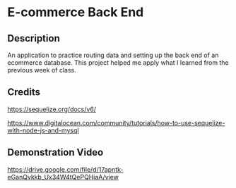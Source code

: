 # E-commerce Back End 

## Description
An application to practice routing data and setting up the back end of an ecommerce database. This project helped me apply what I learned from the previous week of class.

## Credits
https://sequelize.org/docs/v6/

https://www.digitalocean.com/community/tutorials/how-to-use-sequelize-with-node-js-and-mysql

## Demonstration Video
https://drive.google.com/file/d/17apntk-eGanQvkkb_Ux34W4tQePQHiaA/view